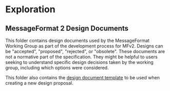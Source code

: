# Exploration
## MessageFormat 2 Design Documents

This folder contains design documents used by the MessageFormat Working Group
as part of the development process for MFv2.
Designs can be "accepted", "proposed", "rejected", or "obsolete".
These documents are not a normative part of the specification.
They might be helpful to users seeking to understand specific design decisions
taken by the working group,
including which options were considered.

This folder also contains the [design document template](./TEMPLATE.md)
to be used when creating a new design proposal.
